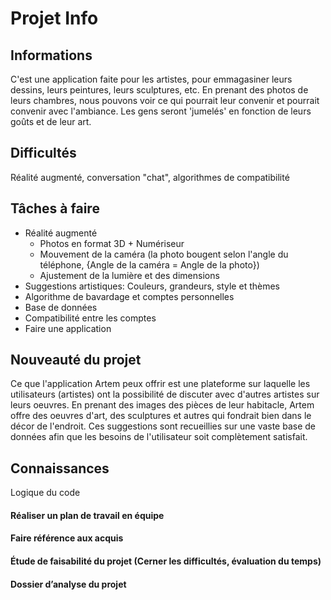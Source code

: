 # Projet Info

## Informations 
C'est une application faite pour les artistes, pour emmagasiner leurs dessins,
leurs peintures, leurs sculptures, etc.
En prenant des photos de leurs chambres, nous pouvons voir ce qui pourrait leur convenir et pourrait convenir avec l'ambiance.
Les gens seront 'jumelés' en fonction de leurs goûts et de leur art.

## Difficultés
Réalité augmenté, conversation "chat", algorithmes de compatibilité

## Tâches à faire
- Réalité augmenté
  - Photos en format 3D + Numériseur
  - Mouvement de la caméra (la photo bougent selon l'angle du téléphone, {Angle de la caméra = Angle de la photo})
  - Ajustement de la lumière et des dimensions
- Suggestions artistiques: Couleurs, grandeurs, style et thèmes
- Algorithme de bavardage et comptes personnelles
- Base de données
- Compatibilité entre les comptes
- Faire une application

## Nouveauté du projet
Ce que l'application Artem peux offrir est une plateforme sur laquelle les utilisateurs (artistes) ont la possibilité de discuter avec d'autres artistes sur leurs oeuvres. En prenant des images des pièces de leur habitacle, Artem offre des oeuvres d'art, des sculptures et autres qui fondrait bien dans le décor de l'endroit. Ces suggestions sont recueillies sur une vaste base de données afin que les besoins de l'utilisateur soit complètement satisfait.

## Connaissances
Logique du code


####	Réaliser un plan de travail en équipe
####	Faire référence aux acquis 
####	Étude de faisabilité du projet (Cerner les difficultés, évaluation du temps)
####	Dossier d’analyse du projet
